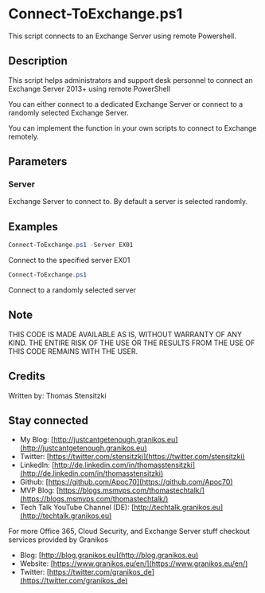 # Connect-ToExchange.ps1

This script connects to an Exchange Server using remote Powershell.

## Description

This script helps administrators and support desk personnel to connect an Exchange Server 2013+ using remote PowerShell

You can either connect to a dedicated Exchange Server or connect to a randomly selected Exchange Server.

You can implement the function in your own scripts to connect to Exchange remotely.

## Parameters

### Server  

Exchange Server to connect to. By default a server is selected randomly.  

## Examples

``` PowerShell
Connect-ToExchange.ps1 -Server EX01
```

Connect to the specified server EX01

``` PowerShell
Connect-ToExchange.ps1
```

Connect to a randomly selected server

## Note

THIS CODE IS MADE AVAILABLE AS IS, WITHOUT WARRANTY OF ANY KIND. THE ENTIRE
RISK OF THE USE OR THE RESULTS FROM THE USE OF THIS CODE REMAINS WITH THE USER.

## Credits

Written by: Thomas Stensitzki

## Stay connected

- My Blog: [http://justcantgetenough.granikos.eu](http://justcantgetenough.granikos.eu)
- Twitter: [https://twitter.com/stensitzki](https://twitter.com/stensitzki)
- LinkedIn: [http://de.linkedin.com/in/thomasstensitzki](http://de.linkedin.com/in/thomasstensitzki)
- Github: [https://github.com/Apoc70](https://github.com/Apoc70)
- MVP Blog: [https://blogs.msmvps.com/thomastechtalk/](https://blogs.msmvps.com/thomastechtalk/)
- Tech Talk YouTube Channel (DE): [http://techtalk.granikos.eu](http://techtalk.granikos.eu)

For more Office 365, Cloud Security, and Exchange Server stuff checkout services provided by Granikos

- Blog: [http://blog.granikos.eu](http://blog.granikos.eu)
- Website: [https://www.granikos.eu/en/](https://www.granikos.eu/en/)
- Twitter: [https://twitter.com/granikos_de](https://twitter.com/granikos_de)